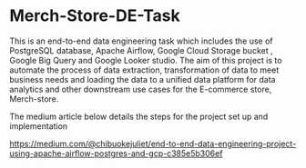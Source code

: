 # Merch-Store-DE-Task
This is an end-to-end data engineering task which includes the use of PostgreSQL database, Apache Airflow, Google Cloud Storage bucket , Google Big Query and Google Looker studio. The aim of this project is to automate the process of data extraction, transformation of data to meet business needs and loading the data to a unified data platform for data analytics and other downstream use cases for the E-commerce store, Merch-store. 

The medium article below details the steps for the project set up and implementation

https://medium.com/@chibuokejuliet/end-to-end-data-engineering-project-using-apache-airflow-postgres-and-gcp-c385e5b306ef
